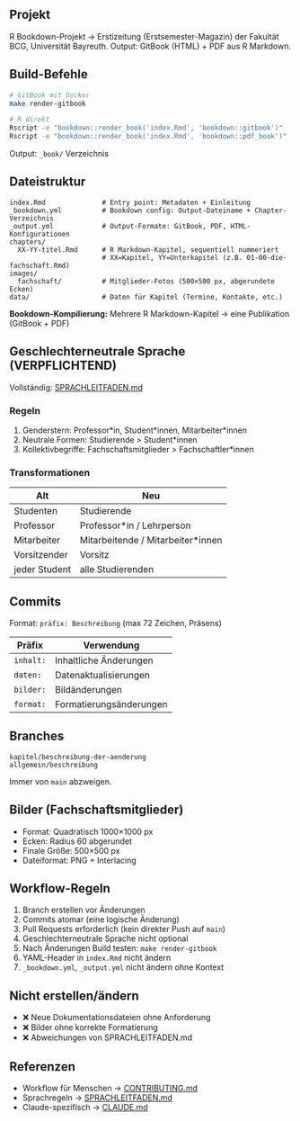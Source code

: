 ## Projekt

R Bookdown-Projekt → Erstizeitung (Erstsemester-Magazin) der Fakultät BCG, Universität Bayreuth.
Output: GitBook (HTML) + PDF aus R Markdown.

## Build-Befehle

```bash
# GitBook mit Docker
make render-gitbook

# R direkt
Rscript -e "bookdown::render_book('index.Rmd', 'bookdown::gitbook')"
Rscript -e "bookdown::render_book('index.Rmd', 'bookdown::pdf_book')"
```

Output: `_book/` Verzeichnis

## Dateistruktur

```
index.Rmd              # Entry point: Metadaten + Einleitung
_bookdown.yml          # Bookdown config: Output-Dateiname + Chapter-Verzeichnis
_output.yml            # Output-Formate: GitBook, PDF, HTML-Konfigurationen
chapters/
  XX-YY-titel.Rmd      # R Markdown-Kapitel, sequentiell nummeriert
                       # XX=Kapitel, YY=Unterkapitel (z.B. 01-00-die-fachschaft.Rmd)
images/
  fachschaft/          # Mitglieder-Fotos (500×500 px, abgerundete Ecken)
data/                  # Daten für Kapitel (Termine, Kontakte, etc.)
```

**Bookdown-Kompilierung:** Mehrere R Markdown-Kapitel → eine Publikation (GitBook + PDF)

## Geschlechterneutrale Sprache (VERPFLICHTEND)

Vollständig: [SPRACHLEITFADEN.md](SPRACHLEITFADEN.md)

### Regeln

1. Genderstern: Professor\*in, Student\*innen, Mitarbeiter\*innen
2. Neutrale Formen: Studierende > Student\*innen
3. Kollektivbegriffe: Fachschaftsmitglieder > Fachschaftler\*innen

### Transformationen

| Alt           | Neu                                |
|---------------|------------------------------------|
| Studenten     | Studierende                        |
| Professor     | Professor\*in / Lehrperson         |
| Mitarbeiter   | Mitarbeitende / Mitarbeiter\*innen |
| Vorsitzender  | Vorsitz                            |
| jeder Student | alle Studierenden                  |

## Commits

Format: `präfix: Beschreibung` (max 72 Zeichen, Präsens)

| Präfix    | Verwendung              |
|-----------|-------------------------|
| `inhalt:` | Inhaltliche Änderungen  |
| `daten:`  | Datenaktualisierungen   |
| `bilder:` | Bildänderungen          |
| `format:` | Formatierungsänderungen |

## Branches

```
kapitel/beschreibung-der-aenderung
allgemein/beschreibung
```

Immer von `main` abzweigen.

## Bilder (Fachschaftsmitglieder)

- Format: Quadratisch 1000×1000 px
- Ecken: Radius 60 abgerundet
- Finale Größe: 500×500 px
- Dateiformat: PNG + Interlacing

## Workflow-Regeln

1. Branch erstellen vor Änderungen
2. Commits atomar (eine logische Änderung)
3. Pull Requests erforderlich (kein direkter Push auf `main`)
4. Geschlechterneutrale Sprache nicht optional
5. Nach Änderungen Build testen: `make render-gitbook`
6. YAML-Header in `index.Rmd` nicht ändern
7. `_bookdown.yml`, `_output.yml` nicht ändern ohne Kontext

## Nicht erstellen/ändern

- ❌ Neue Dokumentationsdateien ohne Anforderung
- ❌ Bilder ohne korrekte Formatierung
- ❌ Abweichungen von SPRACHLEITFADEN.md

## Referenzen

- Workflow für Menschen → [CONTRIBUTING.md](CONTRIBUTING.md)
- Sprachregeln → [SPRACHLEITFADEN.md](SPRACHLEITFADEN.md)
- Claude-spezifisch → [CLAUDE.md](CLAUDE.md)
